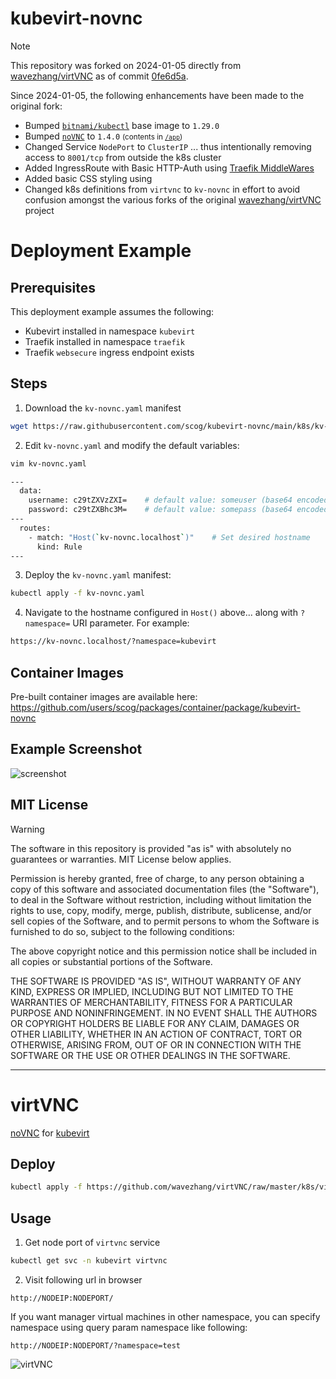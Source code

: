 # kubevirt-novnc

> [!NOTE]
> This repository was forked on 2024-01-05 directly from [wavezhang/virtVNC](https://github.com/wavezhang/virtVNC) as of commit [0fe6d5a](https://github.com/wavezhang/virtVNC/commit/0fe6d5a1ffdf9aed88dbd507f7b43a4cac5d343d).

Since 2024-01-05, the following enhancements have been made to the original fork:

  - Bumped [`bitnami/kubectl`](https://hub.docker.com/r/bitnami/kubectl) base image to `1.29.0`
  - Bumped [`noVNC`](https://github.com/novnc/noVNC/tree/master/app) to `1.4.0` <small>(contents in [`/app`](app))</small>
  - Changed Service `NodePort` to `ClusterIP` ... thus intentionally removing access to `8001/tcp` from outside the k8s cluster
  - Added IngressRoute with Basic HTTP-Auth using [Traefik MiddleWares](https://doc.traefik.io/traefik/middlewares/http/basicauth/)
  - Added basic CSS styling using 
  - Changed k8s definitions from `virtvnc` to `kv-novnc` in effort to avoid confusion amongst the various forks of the original [wavezhang/virtVNC](https://github.com/wavezhang/virtVNC) project

# Deployment Example

## Prerequisites

This deployment example assumes the following:

  - Kubevirt installed in namespace `kubevirt`
  - Traefik installed in namespace `traefik`
  - Traefik `websecure` ingress endpoint exists

## Steps
1. Download the `kv-novnc.yaml` manifest 
```bash
wget https://raw.githubusercontent.com/scog/kubevirt-novnc/main/k8s/kv-novnc.yaml
```

2. Edit `kv-novnc.yaml` and modify the default variables:
```bash
vim kv-novnc.yaml

---
  data:
    username: c29tZXVzZXI=    # default value: someuser (base64 encoded)
    password: c29tZXBhc3M=    # default value: somepass (base64 encoded)
---
  routes:
    - match: "Host(`kv-novnc.localhost`)"    # Set desired hostname
      kind: Rule
---
```

3. Deploy the `kv-novnc.yaml` manifest:
```bash
kubectl apply -f kv-novnc.yaml
```

4. Navigate to the hostname configured in `Host()` above... along with `?namespace=` URI parameter. For example:
```bash
https://kv-novnc.localhost/?namespace=kubevirt
```

## Container Images

Pre-built container images are available here: https://github.com/users/scog/packages/container/package/kubevirt-novnc

## Example Screenshot

![screenshot](https://github.com/scog/kubevirt-novnc/blob/master/example.png)

## MIT License

> [!WARNING]
> The software in this repository is provided "as is" with absolutely no guarantees or warranties. MIT License below applies.

Permission is hereby granted, free of charge, to any person obtaining a copy
of this software and associated documentation files (the "Software"), to deal
in the Software without restriction, including without limitation the rights
to use, copy, modify, merge, publish, distribute, sublicense, and/or sell
copies of the Software, and to permit persons to whom the Software is
furnished to do so, subject to the following conditions:

The above copyright notice and this permission notice shall be included in all
copies or substantial portions of the Software.

THE SOFTWARE IS PROVIDED "AS IS", WITHOUT WARRANTY OF ANY KIND, EXPRESS OR
IMPLIED, INCLUDING BUT NOT LIMITED TO THE WARRANTIES OF MERCHANTABILITY,
FITNESS FOR A PARTICULAR PURPOSE AND NONINFRINGEMENT. IN NO EVENT SHALL THE
AUTHORS OR COPYRIGHT HOLDERS BE LIABLE FOR ANY CLAIM, DAMAGES OR OTHER
LIABILITY, WHETHER IN AN ACTION OF CONTRACT, TORT OR OTHERWISE, ARISING FROM,
OUT OF OR IN CONNECTION WITH THE SOFTWARE OR THE USE OR OTHER DEALINGS IN THE
SOFTWARE.

---

# virtVNC

[noVNC](https://github.com/novnc/noVNC) for [kubevirt](https://github.com/kubevirt/kubevirt)

## Deploy

```bash
kubectl apply -f https://github.com/wavezhang/virtVNC/raw/master/k8s/virtvnc.yaml
```

## Usage

1. Get node port of ```virtvnc``` service
```bash
kubectl get svc -n kubevirt virtvnc
```
2. Visit following url in browser
```
http://NODEIP:NODEPORT/
```

If you want manager virtual machines in other namespace, you can specify namespace using query param namespace like following:
```
http://NODEIP:NODEPORT/?namespace=test
```
![virtVNC](https://github.com/wavezhang/virtVNC/blob/master/virtvnc.gif?raw=true)
